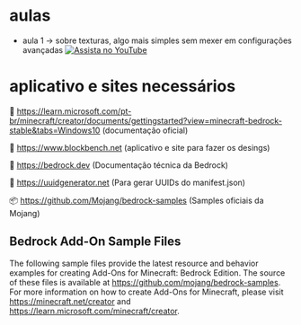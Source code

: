 # aulas 
- aula 1 -> sobre texturas, algo mais simples sem mexer em configurações avançadas
[![Assista no YouTube](https://img.youtube.com/vi/qSk3bx7sGvs/0.jpg)](https://www.youtube.com/watch?v=qSk3bx7sGvs)


# aplicativo e sites necessários 

🤌 https://learn.microsoft.com/pt-br/minecraft/creator/documents/gettingstarted?view=minecraft-bedrock-stable&tabs=Windows10 (documentação oficial)

🎨 https://www.blockbench.net (aplicativo e site para fazer os desings)

🧠 https://bedrock.dev (Documentação técnica da Bedrock)

🧾 https://uuidgenerator.net (Para gerar UUIDs do manifest.json)

📦 https://github.com/Mojang/bedrock-samples (Samples oficiais da Mojang)



## Bedrock Add-On Sample Files

The following sample files provide the latest resource and behavior examples for creating Add-Ons for Minecraft: Bedrock Edition. The source of these files is available at https://github.com/mojang/bedrock-samples. For more information on how to create Add-Ons for Minecraft, please visit https://minecraft.net/creator and https://learn.microsoft.com/minecraft/creator.
